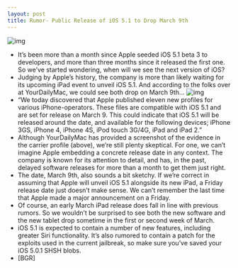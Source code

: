 ```yaml
---
layout: post
title: Rumor- Public Release of iOS 5.1 to Drop March 9th
---
```

![img](http://media.idownloadblog.com/wp-content/uploads/2012/02/ios-5.1.jpg)
* It’s been more than a month since Apple seeded iOS 5.1 beta 3 to developers, and more than three months since it released the first one. So we’ve started wondering, when will we see the next version of iOS?
* Judging by Apple’s history, the company is more than likely waiting for its upcoming iPad event to unveil iOS 5.1. And according to the folks over at YourDailyMac, we could see both drop on March 9th…
![img](http://media.idownloadblog.com/wp-content/uploads/2012/02/operator-code.jpg)
* “We today discovered that Apple published eleven new profiles for various iPhone-operators. These files are compatible with iOS 5.1 and are set for release on March 9. This could indicate that iOS 5.1 will be released around the date, and available for the following devices; iPhone 3GS, iPhone 4, iPhone 4S, iPod touch 3G/4G, iPad and iPad 2.”
* Although YourDailyMac has provided a screenshot of the evidence in the carrier profile (above), we’re still plenty skeptical. For one, we can’t imagine Apple embedding a concrete release date in any context. The company is known for its attention to detail, and has, in the past, delayed software releases for more than a month to get them just right.
* The date, March 9th, also sounds a bit sketchy. If we’re correct in assuming that Apple will unveil iOS 5.1 alongside its new iPad, a Friday release date just doesn’t make sense. We can’t remember the last time that Apple made a major announcement on a Friday.
* Of course, an early March iPad release does fall in line with previous rumors. So we wouldn’t be surprised to see both the new software and the new tablet drop sometime in the first or second week of March.
* iOS 5.1 is expected to contain a number of new features, including greater Siri functionality. It’s also rumored to contain a patch for the exploits used in the current jailbreak, so make sure you’ve saved your iOS 5.0.1 SHSH blobs.
* [BGR]

